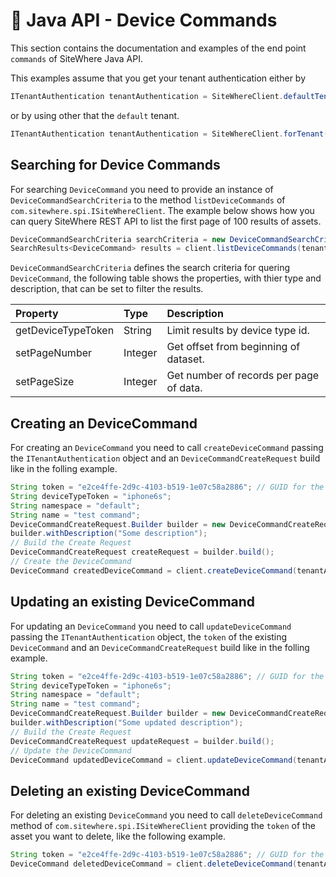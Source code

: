 # :book: Java API - Device Commands

<Seo/>

This section contains the documentation and examples of the end point `commands` of SiteWhere Java API.

This examples assume that you get your tenant authentication either by

```java
ITenantAuthentication tenantAuthentication = SiteWhereClient.defaultTenant();
```

or by using other that the `default` tenant.

```java
ITenantAuthentication tenantAuthentication = SiteWhereClient.forTenant("token", "auth");
```

## Searching for Device Commands

For searching `DeviceCommand` you need to provide an instance of `DeviceCommandSearchCriteria` to the method
`listDeviceCommands` of `com.sitewhere.spi.ISiteWhereClient`. The example below shows how you can query SiteWhere
REST API to list the first page of 100 results of assets.

```java
DeviceCommandSearchCriteria searchCriteria = new DeviceCommandSearchCriteria(1, 100);
SearchResults<DeviceCommand> results = client.listDeviceCommands(tenantAuthentication, searchCriteria, responseFormat);
```

`DeviceCommandSearchCriteria` defines the search criteria for quering `DeviceCommand`, the following table shows the properties, with 
thier type and description, that can be set to filter the results.

| Property               | Type        | Description                                                    |
|:-----------------------|:------------|:---------------------------------------------------------------|
| getDeviceTypeToken     | String      | Limit results by device type id.                               |
| setPageNumber          | Integer     | Get offset from beginning of dataset.                          |
| setPageSize            | Integer     | Get number of records per page of data.                        |

## Creating an DeviceCommand

For creating an `DeviceCommand` you need to call `createDeviceCommand` passing the `ITenantAuthentication` object and an
`DeviceCommandCreateRequest` build like in the folling example.

```java
String token = "e2ce4ffe-2d9c-4103-b519-1e07c58a2886"; // GUID for the DeviceCommand
String deviceTypeToken = "iphone6s";
String namespace = "default";
String name = "test command";
DeviceCommandCreateRequest.Builder builder = new DeviceCommandCreateRequest.Builder(deviceTypeToken, token, namespace, name);
builder.withDescription("Some description");
// Build the Create Request
DeviceCommandCreateRequest createRequest = builder.build();
// Create the DeviceCommand
DeviceCommand createdDeviceCommand = client.createDeviceCommand(tenantAuthentication, createRequest);
```

## Updating an existing DeviceCommand

For updating an `DeviceCommand` you need to call `updateDeviceCommand` passing the `ITenantAuthentication` object,
the `token` of the existing `DeviceCommand` and an `DeviceCommandCreateRequest` build like in the folling example.

```java
String token = "e2ce4ffe-2d9c-4103-b519-1e07c58a2886"; // GUID for the DeviceCommand
String deviceTypeToken = "iphone6s";
String namespace = "default";
String name = "test command";
DeviceCommandCreateRequest.Builder builder = new DeviceCommandCreateRequest.Builder(deviceTypeToken, token, namespace, name);
builder.withDescription("Some updated description");
// Build the Create Request
DeviceCommandCreateRequest updateRequest = builder.build();
// Update the DeviceCommand
DeviceCommand updatedDeviceCommand = client.updateDeviceCommand(tenantAuthentication, token, updateRequest);
```

## Deleting an existing DeviceCommand

For deleting an existing `DeviceCommand` you need to call `deleteDeviceCommand` method of `com.sitewhere.spi.ISiteWhereClient`
providing the `token` of the asset you want to delete, like the following example.

```java
String token = "e2ce4ffe-2d9c-4103-b519-1e07c58a2886"; // GUID for the DeviceCommand
DeviceCommand deletedDeviceCommand = client.deleteDeviceCommand(tenantAuthentication, token);
```
